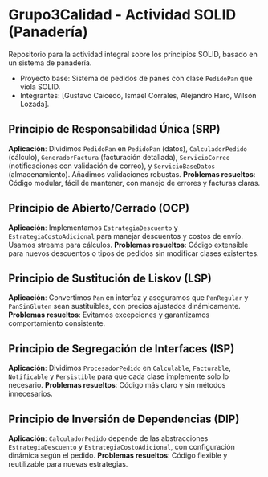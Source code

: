 # Grupo3Calidad - Actividad SOLID (Panadería)
Repositorio para la actividad integral sobre los principios SOLID, basado en un sistema de panadería.
- Proyecto base: Sistema de pedidos de panes con clase `PedidoPan` que viola SOLID.
- Integrantes: [Gustavo Caicedo, Ismael Corrales, Alejandro Haro, Wilsón Lozada].


## Principio de Responsabilidad Única (SRP)
**Aplicación**: Dividimos `PedidoPan` en `PedidoPan` (datos), `CalculadorPedido` (cálculo), `GeneradorFactura` (facturación detallada), `ServicioCorreo` (notificaciones con validación de correo), y `ServicioBaseDatos` (almacenamiento). Añadimos validaciones robustas.
**Problemas resueltos**: Código modular, fácil de mantener, con manejo de errores y facturas claras.

## Principio de Abierto/Cerrado (OCP)
**Aplicación**: Implementamos `EstrategiaDescuento` y `EstrategiaCostoAdicional` para manejar descuentos y costos de envío. Usamos streams para cálculos.
**Problemas resueltos**: Código extensible para nuevos descuentos o tipos de pedidos sin modificar clases existentes.


## Principio de Sustitución de Liskov (LSP)
**Aplicación**: Convertimos `Pan` en interfaz y aseguramos que `PanRegular` y `PanSinGluten` sean sustituibles, con precios ajustados dinámicamente.
**Problemas resueltos**: Evitamos excepciones y garantizamos comportamiento consistente.

## Principio de Segregación de Interfaces (ISP)
**Aplicación**: Dividimos `ProcesadorPedido` en `Calculable`, `Facturable`, `Notificable` y `Persistible` para que cada clase implemente solo lo necesario.
**Problemas resueltos**: Código más claro y sin métodos innecesarios.

## Principio de Inversión de Dependencias (DIP)
**Aplicación**: `CalculadorPedido` depende de las abstracciones `EstrategiaDescuento` y `EstrategiaCostoAdicional`, con configuración dinámica según el pedido.
**Problemas resueltos**: Código flexible y reutilizable para nuevas estrategias.
